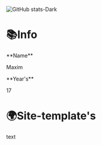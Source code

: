 ![GitHub stats-Dark](https://github-readme-stats.vercel.app/api?username=kreadzs&show_icons=true&theme=dark#gh-dark-mode-only)
<h1>📚Info</h1>

<p>**Name**</p>
Maxim
<p>**Year's**</p>
17


<H1>🌍Site-template's</h1>
<p>text</p>
